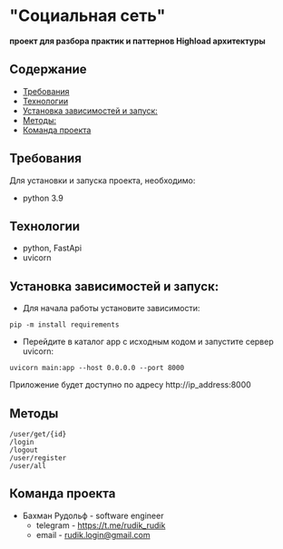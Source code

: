 
# "Социальная сеть"

<b>проект для разбора практик и паттернов Highload архитектуры</b>

## Содержание
- [Требования](#requirements)
- [Технологии](#technologies)
- [Установка зависимостей и запуск:](#make)
- [Методы:](#methods)
- [Команда проекта](#command)


## <a id="requirements">Требования</a>
Для установки и запуска проекта, необходимо:
- python 3.9

## <a id="technologies">Технологии</a>
- python, FastApi
- uvicorn

## <a id="make">Установка зависимостей и запуск:</a>

- Для начала работы установите зависимости:
```
pip -m install requirements
```
- Перейдите в каталог app с исходным кодом и запустите сервер uvicorn:
```
uvicorn main:app --host 0.0.0.0 --port 8000

```

Приложение будет доступно по адресу http://ip_address:8000

## <a id="methoda">Методы</a>
```
/user/get/{id}
/login
/logout
/user/register
/user/all
```


## <a id="command">Команда проекта</a>
- Бахман Рудольф - software engineer
  - telegram - https://t.me/rudik_rudik
  - email - rudik.login@gmail.com




